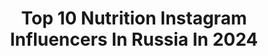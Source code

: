 ---
title: Top 10 Nutrition Instagram Influencers In Russia In 2024
description: >-
  Find top nutrition Instagram influencers in Russia in 2024. Most popular hashtags: #workout #likemypic #instabeauty.
platform: Instagram
hits: 69
text_top: Discover the most popular Instagram influencers on inBeat.
text_bottom: Our database holds 69 Instagram influencers like this in Russia for you to work with.
profiles:
  - username: "yaki_ifbbpro"
    fullname: >-
      VLADIMIR YAKOVLEV
    bio: >-
      @scitecnutrition @aerofit_professional @master_of_gains 🥦 @yaki_nutrition_plan 🥩 @yaki_coach @realsteel_official VLOG на YouTube
    location: "Russia"
    followers: 102530
    engagement: 285
    commentsToLikes: 0.023132
    id: ck14jobv8ld5b0i199r7o3u65
    verified: false
    hashtags: "#bodybuilding, #workout, #gains, #shredded"
  - username: "mashatert"
    fullname: >-
      
    bio: >-
      Central Saint Martins 20’🎓 Professional nutritionist & sports admirer Founder & Creative Director @teri.magazine
    location: "Russia"
    followers: 238571
    engagement: 322
    commentsToLikes: 0.007122
    id: ckf5r9eojbv400j23n2taw6gw
    verified: false
    hashtags: ""
  - username: "holymollyyyy"
    fullname: >-
      Mo
    bio: >-
      Creative director, dj, nutrition bae @weare.act 🪩 @inside.your.skin «ЭТИ ДВОЕ»- подкаст. Ana Kar - YouTube 🎞️
    location: "Russia"
    followers: 90008
    engagement: 138
    commentsToLikes: 0.063614
    id: ck8swhv5ee5640j78qrkgtknh
    verified: false
    hashtags: "#loverepublic, #lr"
  - username: "biliana_yotovska"
    fullname: >-
      Bilyana Yotovska official ®️
    bio: >-
      🏆Bikini fitness champion & Top Model Owner @bilianayotovska_label @bilianayotovska_cosmetics 💪20 years experience in fitness & nutrition 📚Book writer
    location: "Russia"
    followers: 134033
    engagement: 45
    commentsToLikes: 0.003924
    id: ck0w3dkbdsupz0i19060wggk6
    verified: false
    hashtags: "#bilianayotovskafitness, #dreambibiteam, #4plus, #bilianayotovskalabel"
  - username: "romashkinasasha"
    fullname: >-
      Блогер Алматы Похудение Диета
    bio: >-
      ⒶⓁⒺⓍⒶⓃⒹⓇⒶ 🌼НП Herbalife Nutrition 🌼А ведь зарекалась «никогдааа»☝️😂 🌼Совмещаю блогинг с сетевым 🌼Вся инфа в актуальных
    location: "Russia"
    followers: 18402
    engagement: 231
    commentsToLikes: 0.075466
    id: ck6u7e0qbkyo40j71unl9m1kg
    verified: false
    hashtags: "#30, #20"
  - username: "free_people_free"
    fullname: >-
      Надежда🍃
    bio: >-
      nutritionist
    location: "Russia"
    followers: 20694
    engagement: 193
    commentsToLikes: 0.085865
    id: ck5zsm0b3yrae0i149igimvej
    verified: false
    hashtags: "#free, #lchf, #lchfdiet"
  - username: "mahtabagahi"
    fullname: >-
      Mahtab Agahi
    bio: >-
      Toronto RU Nutrition
    location: "Russia"
    followers: 4189
    engagement: 2069
    commentsToLikes: 0.027709
    id: ckf5lhmegpkzq0j23manbam6e
    verified: false
    hashtags: ""
  - username: "veronika_chic"
    fullname: >-
      Нутрициолог🌱Эксперт по питанию
    bio: >-
      Вероника Селюнина ⠀ YOGA&NUTRITION🌱 ⠀ WELLNESS •Персональные тренировки •Китайская медицина •Аюрведа ⠀ Консультации👇🏻
    location: "Russia"
    followers: 54673
    engagement: 21
    commentsToLikes: 0.279340
    id: ck15pljdbyhde0i1985i26sn5
    verified: false
    hashtags: ""
  - username: "suzdalkina_olga"
    fullname: >-
      Olga Suzdalkina
    bio: >-
      SALT restaurant brand chef/ nutritionist/Meditation&Mindfulness teacher/The future is in connection between mind and food💓🌈
    location: "Russia"
    followers: 6234
    engagement: 315
    commentsToLikes: 0.059653
    id: ck55mx3e350jn0i114tbhxr71
    verified: false
    hashtags: "#nocomments, #focus, #consciousconsumption, #addictive"
  - username: "_________yanchik_________"
    fullname: >-
      Yana Shevchenko
    bio: >-
      📍Moscow 🇷🇺 - Kiev 🇺🇦 VIP flight attendant ✈️ Art painter 👩🏼‍🎨 Food expert ,nutritionist🔬
    location: "Russia"
    followers: 55422
    engagement: 266
    commentsToLikes: 0.016997
    id: ckap39ll824ni0i78xszp1ok4
    verified: false
    hashtags: "#young, #instabeautiful, #girls, #likeme"
---